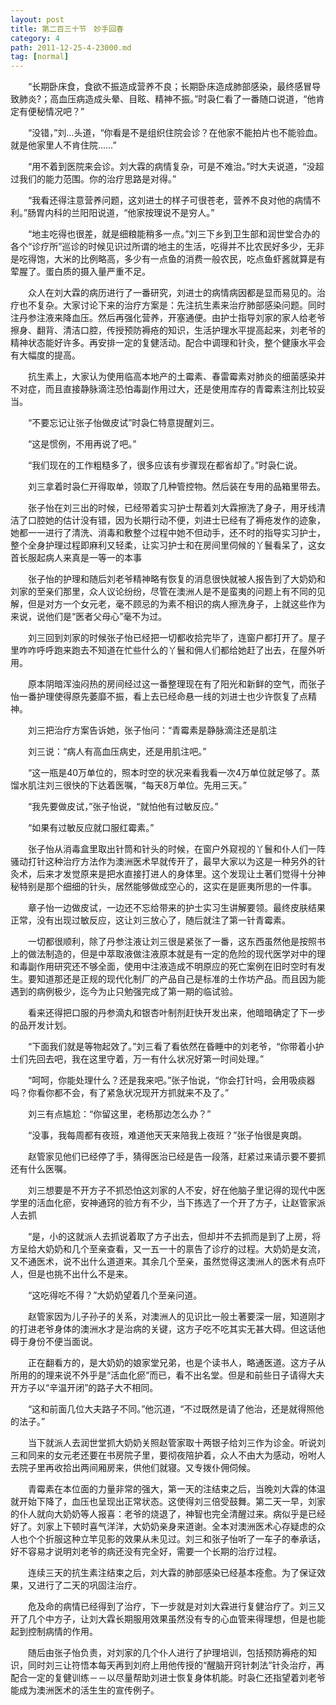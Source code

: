 ```yaml
---
layout: post
title: 第二百三十节　妙手回春
category: 4
path: 2011-12-25-4-23000.md
tag: [normal]
---
```


　　“长期卧床食，食欲不振造成营养不良；长期卧床造成肺部感染，最终感冒导致肺炎?；高血压病造成头晕、目眩、精神不振。”时袅仁看了一番随口说道，“他肯定有便秘情况吧？”

　　“没错，”刘…头道，“你看是不是组织住院会诊？在他家不能拍片也不能验血。就是他家里人不肯住院……”

　　“用不着到医院来会诊。刘大霖的病情复杂，可是不难治。”时大夫说道，“没超过我们的能力范围。你的治疗思路是对得。”

　　“我看还得注意营养问题，这刘进士的样子可很苍老，营养不良对他的病情不利。”肠胃内科的兰阳阳说道，“他家按理说不是穷人。”

　　“地主吃得也很差，就是细粮能稍多一点。”刘三下乡到卫生部和润世堂合办的各个“诊疗所”巡诊的时候见识过所谓的地主的生活，吃得并不比农民好多少，无非是吃得饱，大米的比例略高，多少有一点鱼的消费一般农民，吃点鱼虾酱就算是有荤腥了。蛋白质的摄入量严重不足。

　　众人在刘大霖的病历进行了一番研究，刘进士的病情病因都是显而易见的。治疗也不复杂。大家讨论下来的治疗方案是：先注抗生素来治疗肺部感染问题。同时注丹参注液来降血压。然后再强化营养，开塞通便。由护士指导刘家的家人给老爷擦身、翻背、清洁口腔，传授预防褥疮的知识，生活护理水平提高起来，刘老爷的精神状态能好许多。再安排一定的复健活动。配合中调理和针灸，整个健康水平会有大幅度的提高。

　　抗生素上，大家认为使用临高本地产的土霉素、春雷霉素对肺炎的细菌感染并不对症，而且直接静脉滴注恐怕毒副作用过大，还是使用库存的青霉素注剂比较妥当。

　　“不要忘记让张子怡做皮试”时袅仁特意提醒刘三。

　　“这是惯例，不用再说了吧。”

　　“我们现在的工作粗糙多了，很多应该有步骤现在都省却了。”时袅仁说。

　　刘三拿着时袅仁开得取单，领取了几种管控物。然后装在专用的品箱里带去。

　　张子怡在刘三出的时候，已经带着实习护士帮着刘大霖擦洗了身子，用牙线清洁了口腔她的估计没有错，因为长期行动不便，刘进士已经有了褥疮发作的迹象，她都一一进行了清洗、消毒和敷整个过程中她不但动手，还不时的指导实习护士，整个全身护理过程即麻利又轻柔，让实习护士和在房间里伺候的丫鬟看呆了，这女首长服起病人来真是一等一的本事

　　张子怡的护理和随后刘老爷精神略有恢复的消息很快就被人报告到了大奶奶和刘家的至亲们那里，众人议论纷纷，尽管在澳洲人是不是蛮夷的问题上有不同的见解，但是对方一个女元老，毫不顾忌的为素不相识的病人擦洗身子，上就这些作为来说，说他们是“医者父母心”毫不为过。

　　刘三回到刘家的时候张子怡已经把一切都收拾完毕了，连窗户都打开了。屋子里咋咋呼呼跑来跑去不知道在忙些什么的丫鬟和佣人们都给她赶了出去，在屋外听用。

　　原本阴暗浑浊闷热的房间经过这一番整理现在有了阳光和新鲜的空气，而张子怡一番护理使得原先萎靡不振，看上去已经命悬一线的刘进士也少许恢复了点精神。

　　刘三把治疗方案告诉她，张子怡问：“青霉素是静脉滴注还是肌注

　　刘三说：“病人有高血压病史，还是用肌注吧。”

　　“这一瓶是40万单位的，照本时空的状况来看我看一次4万单位就足够了。蒸馏水肌注刘三很快的下达着医嘱，“每天8万单位。先用三天。”

　　“我先要做皮试，”张子怡说，“就怕他有过敏反应。”

　　“如果有过敏反应就口服红霉素。”

　　张子怡从消毒盒里取出针筒和针头的时候，在窗户外窥视的丫鬟和仆人们一阵骚动打针这种治疗方法作为澳洲医术早就传开了，最早大家以为这是一种另外的针灸术，后来才发觉原来是把水直接打进人的身体里。这个发现让土著们觉得十分神秘特别是那个细细的针头，居然能够做成空心的，这实在是匪夷所思的一件事。

　　章子怡一边做皮试，一边还不忘给带来的护士实习生讲解要领。最终皮肤结果正常，没有出现过敏反应，这让刘三放心了，随后就注了第一针青霉素。

　　一切都很顺利，除了丹参注液让刘三很是紧张了一番，这东西虽然他是按照书上的做法制造的，但是中萃取液做注液原本就是有一定的危险的现代医学对中的理和毒副作用研究还不够全面，使用中注液造成不明原应的死亡案例在旧时空时有发生。要知道那还是正规的现代化制厂的产品自己是标准的土作坊产品。而且因为能遇到的病例极少，迄今为止只勉强完成了第一期的临试验。

　　看来还得把口服的丹参滴丸和银杏叶制剂赶快开发出来，他暗暗确定了下一步的品开发计划。

　　“下面我们就是等物起效了。”刘三看了看依然在昏睡中的刘老爷，“你带着小护士们先回去吧，我在这里守着，万一有什么状况好第一时间处理。”

　　“呵呵，你能处理什么？还是我来吧。”张子怡说，“你会打针吗，会用吸痰器吗？你看你都不会，有了紧急状况现开方抓就来不及了。”

　　刘三有点尴尬：“你留这里，老杨那边怎么办？”

　　“没事，我每周都有夜班，难道他天天来陪我上夜班？”张子怡很是爽朗。

　　赵管家见他们已经停了手，猜得医治已经是告一段落，赶紧过来请示要不要抓还有什么医嘱。

　　刘三想要是不开方子不抓恐怕这刘家的人不安，好在他脑子里记得的现代中医学里的活血化瘀，安神通窍的验方有不少，当下拣选了一个开了方子，让赵管家派人去抓

　　“是，小的这就派人去抓说着取了方子出去，但却并不去抓而是到了上房，将方呈给大奶奶和几个至亲查看，又一五一十的禀告了诊疗的过程。大奶奶是女流，又不通医术，说不出什么道道来。其余几个至亲，虽然觉得这澳洲人的医术有点吓人，但是也挑不出什么不是来。

　　“这吃得吃不得？”大奶奶望着几个至亲问道。

　　赵管家因为儿子孙子的关系，对澳洲人的见识比一般土著要深一层，知道刚才的打进老爷身体的澳洲水才是治病的关键，这方子吃不吃其实无甚大碍。但这话他碍于身份不便当面说。

　　正在翻看方的，是大奶奶的娘家堂兄弟，也是个读书人，略通医道。这方子从所用的的理来说不外乎是“活血化瘀”而已，看不出名堂。但是和前些日子请得大夫开方子以“辛温开闭”的路子大不相同。

　　“这和前面几位大夫路子不同。”他沉道，“不过既然是请了他治，还是就得照他的法子。”

　　当下就派人去润世堂抓大奶奶关照赵管家取十两银子给刘三作为诊金。听说刘三和同来的女元老还要在书房院子里，要彻夜陪护着，众人不由大为感动，吩咐人去院子里再收拾出两间厢房来，供他们就寝。又专拨仆佣伺候。

　　青霉素在本位面的力量非常的强大，第一天的注结束之后，当晚刘大霖的体温就开始下降了，血压也呈现出正常状态。这使得刘三倍受鼓舞。第二天一早，刘家的仆人就向大奶奶等人报喜：老爷的烧退了，神智也完全清醒过来。病似乎是已经好了。刘家上下顿时喜气洋洋，大奶奶亲身来道谢。全本对澳洲医术心存疑虑的众人也个个折服这种立竿见影的效果从未见过。刘三和张子怡听了一车子的奉承话，好不容易才说明刘老爷的病还没有完全好，需要一个长期的治疗过程。

　　连续三天的抗生素注结束之后，刘大霖的肺部感染已经基本痊愈。为了保证效果，又进行了二天的巩固注治疗。

　　危及命的病情已经得到了治疗，下一步就是对刘大霖进行复健治疗了。刘三又开了几个中方子，让刘大霖长期服用效果虽然没有专的心血管来得理想，但是也能起到控制病情的作用。

　　随后由张子怡负责，对刘家的几个仆人进行了护理培训，包括预防褥疮的知识，同时刘三让符悟本每天再到刘府上用他传授的“醒脑开窍针刺法”针灸治疗，再配合一定的复健训练－－以尽量帮助刘进士恢复身体机能。时袅仁还指望着刘老爷能成为澳洲医术的活生生的宣传例子。